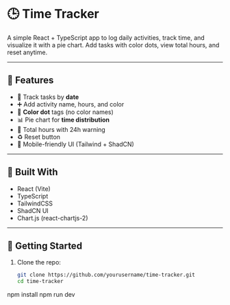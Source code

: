 # 🕒 Time Tracker

A simple React + TypeScript app to log daily activities, track time, and visualize it with a pie chart. Add tasks with color dots, view total hours, and reset anytime.

---

## 📌 Features

- 📅 Track tasks by **date**
- ➕ Add activity name, hours, and color
- 🎨 **Color dot** tags (no color names)
- 📊 Pie chart for **time distribution**
- 🧮 Total hours with 24h warning
- ♻️ Reset button
- 📱 Mobile-friendly UI (Tailwind + ShadCN)

---

## 🧠 Built With

- React (Vite)
- TypeScript
- TailwindCSS
- ShadCN UI
- Chart.js (react-chartjs-2)

---

## 🚀 Getting Started

1. Clone the repo:
   ```bash
   git clone https://github.com/yourusername/time-tracker.git
   cd time-tracker
npm install
npm run dev

